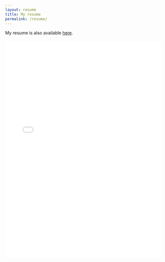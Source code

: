 ```yaml
---
layout: resume
title: My resume
permalink: /resume/
---
```


<section>
  My resume is also available <a href="/resume/resume.pdf">here</a>.<br>
  <embed style="margin-top: 20px;" src="/resume/resume.pdf" width="100%" height="700" alt="pdf" pluginspage="http://www.adobe.com/products/acrobat/readstep2.html">
</section>
